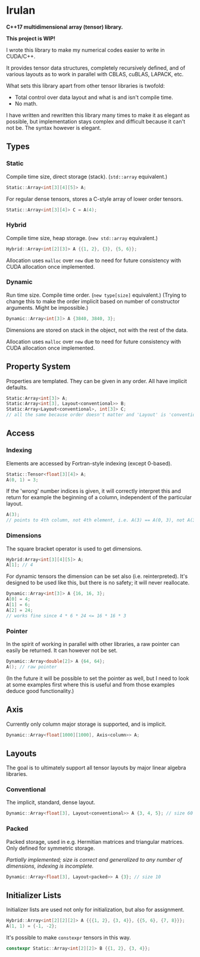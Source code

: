# Irulan

**C++17 multidimensional array (tensor) library.**

**This project is WIP!**

I wrote this library to make my numerical codes easier to write in CUDA/C++.

It provides tensor data structures, completely recursively defined, and of various layouts as to work in parallel with CBLAS, cuBLAS, LAPACK, etc.

What sets this library apart from other tensor libraries is twofold:
- Total control over data layout and what is and isn't compile time.
- No math.

I have written and rewritten this library many times to make it as elegant as possible, but implementation stays complex and difficult because it can't not be. The syntax however is elegant.



## Types

### Static

Compile time size, direct storage (stack). (`std::array` equivalent.)

```C++
Static::Array<int[3][4][5]> A;
```

For regular dense tensors, stores a C-style array of lower order tensors.

```C++
Static::Array<int[3][4]> C = A(4);
```

### Hybrid

Compile time size, heap storage. (`new std::array` equivalent.)

```C++
Hybrid::Array<int[2][3]> A {{1, 2}, {3}, {5, 6}};
```

Allocation uses `malloc` over `new` due to need for future consistency with CUDA allocation once implemented.

### Dynamic

Run time size. Compile time order. (`new type[size]` equivalent.)
(Trying to change this to make the order implicit based on number of constructor arguments. Might be impossible.)

```C++
Dynamic::Array<int[3]> A {3840, 3840, 3};
```

Dimensions are stored on stack in the object, not with the rest of the data.

Allocation uses `malloc` over `new` due to need for future consistency with CUDA allocation once implemented.

## Property System

Properties are templated. They can be given in any order. All have implicit defaults.

```C++
Static:Array<int[3]> A;
Static:Array<int[3], Layout<conventional>> B;
Static:Array<Layout<conventional>, int[3]> C;
// all the same because order doesn't matter and 'Layout' is 'conventional' by default
```



## Access

### Indexing

Elements are accessed by Fortran-style indexing (except 0-based).

```C++
Static::Tensor<float[3][4]> A;
A(0, 1) = 3;
```

If the 'wrong' number indices is given, it will correctly interpret this and return for example the beginning of a column, independent of the particular layout.

```C++
A(3);
// points to 4th column, not 4th element, i.e. A(3) == A(0, 3), not A(3) == A(3, 0)
```

### Dimensions

The square bracket operator is used to get dimensions.

```C++
Hybrid:Array<int[3][4][5]> A;
A[1]; // 4
```

For dynamic tensors the dimension can be set also (i.e. reinterpreted).
It's designed to be used like this, but there is no safety; it will never reallocate.

```C++
Dynamic::Array<int[3]> A {16, 16, 3};
A[0] = 4;
A[1] = 6;
A[2] = 24;
// works fine since 4 * 6 * 24 <= 16 * 16 * 3
```

### Pointer

In the spirit of working in parallel with other libraries, a raw pointer can easily be returned. It can however not be set.

```C++
Dynamic::Array<double[2]> A {64, 64};
A(); // raw pointer
```
(In the future it will be possible to set the pointer as well, but I need to look at some examples first where this is useful and from those examples deduce good functionality.)



## Axis

Currently only column major storage is supported, and is implicit.

```C++
Dynamic::Array<float[1000][1000], Axis<column>> A;
```



## Layouts

The goal is to ultimately support all tensor layouts by major linear algebra libraries.

### Conventional

The implicit, standard, dense layout.

```C++
Dynamic::Array<float[3], Layout<conventional>> A {3, 4, 5}; // size 60
```

### Packed

Packed storage, used in e.g. Hermitian matrices and triangular matrices. Only defined for symmetric storage.

*Partially implemented; size is correct and generalized to any number of dimensions, indexing is incomplete.*

```C++
Dynamic::Array<float[3], Layout<packed>> A {3}; // size 10
```

## Initializer Lists

Initializer lists are used not only for initialization, but also for assignment.

```C++
Hybrid::Array<int[2][2][2]> A {{{1, 2}, {3, 4}}, {{5, 6}, {7, 8}}};
A(1, 1) = {-1, -2};
```

It's possible to make `constexpr` tensors in this way.

```C++
constexpr Static::Array<int[2][2]> B {{1, 2}, {3, 4}};
```
